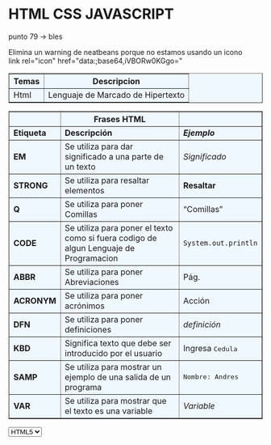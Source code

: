 <!DOCTYPE html>
<html>
    <head>
    </head>
    <body>
        <h1>HTML CSS JAVASCRIPT</h1>
        <p>punto 79 -> bles</p>
        <p>Elimina un warning de neatbeans porque no estamos usando un icono<br>
        link rel="icon" href="data:;base64,iVBORw0KGgo="</p>
        <table width="200" border="1" bgcolor="aliceblue">
            <tr>
                <th>
                    Temas
                </th>
                <th>
                    Descripcion
                </th>
            </tr>
            <tr>
                <td>
                    Html
                </td>
                <td>
                    Lenguaje de Marcado de Hipertexto
                </td>
            </tr>
        </table>
        <p>
        </p>
        <table width="95%" border="1" bgcolor="aliceblue">
            <tr >
                <th></th>
                <th>Frases HTML</th>
                <th></th>                
            </tr>
            <tr>
                <td><strong>Etiqueta</strong></td>
                <td><strong>Descripci&oacute;n</strong></td>
                <td><strong><em>Ejemplo</em></strong></td>
            </tr>
            <tr>
                <td><strong>EM</strong></td>
                <td>Se utiliza para dar significado a una parte de un texto</td>
                <td><em>Significado</em></td>
            </tr>
            <tr>
                <td><strong>STRONG</strong></td>
                <td>Se utiliza para resaltar elementos</td>
                <td><strong>Resaltar</strong></td>
            </tr>
            <tr>
                <td><strong>Q</strong></td>
                <td>Se utiliza para poner Comillas</td>
                <td><q>Comillas</q></td>
            </tr>
            <tr>
                <td><strong>CODE</strong></td>
                <td>Se utiliza para poner el texto como si fuera codigo de algun Lenguaje de Programacion</td>
                <td><code>System.out.println</code></td>
            </tr>
            <tr>
                <td><strong>ABBR</strong></td>
                <td>Se utiliza para poner Abreviaciones</td>
                <td><abbr>P&aacute;g.</abbr></td>
            </tr>
            <tr>
                <td><strong>ACRONYM</strong></td>
                <td>Se utiliza para poner acr&oacute;nimos</td>
                <td>Acci&oacute;n</td>
            </tr>
            <tr>
                <td><strong>DFN</strong></td>
                <td>Se utiliza para poner definiciones</td>
                <td><dfn>definici&oacute;n</dfn></td>
            </tr>
            <tr>
                <td><strong>KBD</strong></td>
                <td>Significa texto que debe ser introducido por el usuario</td>
                <td>Ingresa <kbd>Cedula</kbd></td>
            </tr>
            <tr>
                <td><strong>SAMP</strong></td>
                <td>Se utiliza para mostrar un ejemplo de una salida de un programa</td>
                <td><samp>Nombre: Andres</samp></td>
            </tr>
            <tr>
                <td><strong>VAR</strong></td>
                <td>Se utiliza para mostrar que el texto es una variable</td>
                <td><var>Variable</var></td>
            </tr>            
        </table>
        <p>
        </p>
        <select name="ProgramacionWeb">
            <option>HTML5</option>
            <option>CSS3</option>
            <option>JS</option>
        </select>
    </body>
</html>

